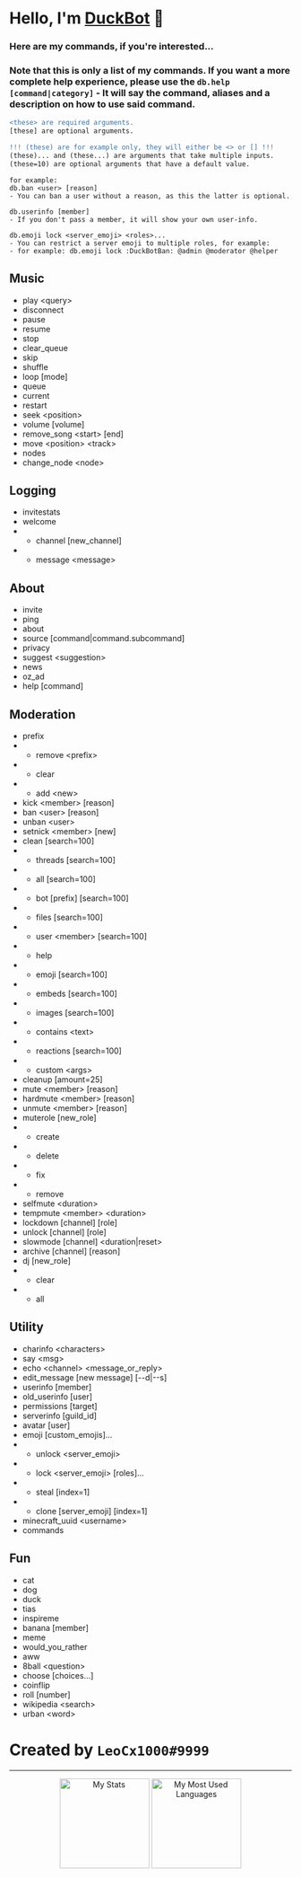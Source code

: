 # Hello, I'm [DuckBot](https://top.gg/bot/788278464474120202 "top.gg/bot/788278464474120202") 💞
### Here are my commands, if you're interested...
### Note that this is only a list of my commands. If you want a more complete help experience, please use the `db.help [command|category]` - It will say the command, aliases and a description on how to use said command.
```diff
<these> are required arguments.
[these] are optional arguments.

!!! (these) are for example only, they will either be <> or [] !!!
(these)... and (these...) are arguments that take multiple inputs.
(these=10) are optional arguments that have a default value.
```
```
for example:
db.ban <user> [reason]
- You can ban a user without a reason, as this the latter is optional.

db.userinfo [member]
- If you don't pass a member, it will show your own user-info.

db.emoji lock <server_emoji> <roles>...
- You can restrict a server emoji to multiple roles, for example:
- for example: db.emoji lock :DuckBotBan: @admin @moderator @helper
```

## Music
- play \<query>
- disconnect
- pause
- resume
- stop
- clear_queue
- skip
- shuffle
- loop \[mode]
- queue
- current
- restart
- seek \<position>
- volume \[volume]
- remove_song \<start> \[end]
- move \<position> \<track>
- nodes
- change_node \<node>

## Logging
- invitestats
- welcome
- - channel \[new_channel]
- - message \<message>

## About
- invite
- ping
- about
- source \[command|command.subcommand]
- privacy
- suggest \<suggestion>
- news
- oz_ad
- help \[command]

## Moderation
- prefix
- - remove \<prefix>
- - clear
- - add \<new>
- kick \<member> \[reason]
- ban \<user> \[reason]
- unban \<user>
- setnick \<member> \[new]
- clean \[search=100]
- - threads \[search=100]
- - all \[search=100]
- - bot \[prefix] \[search=100]
- - files \[search=100]
- - user \<member> \[search=100]
- - help
- - emoji \[search=100]
- - embeds \[search=100]
- - images \[search=100]
- - contains \<text>
- - reactions \[search=100]
- - custom \<args>
- cleanup \[amount=25]
- mute \<member> \[reason]
- hardmute \<member> \[reason]
- unmute \<member> \[reason]
- muterole \[new_role]
- - create
- - delete
- - fix
- - remove
- selfmute \<duration>
- tempmute \<member> \<duration>
- lockdown \[channel] \[role]
- unlock \[channel] \[role]
- slowmode \[channel] \<duration|reset>
- archive \[channel] \[reason]
- dj \[new_role]
- - clear
- - all

## Utility
- charinfo \<characters>
- say \<msg>
- echo \<channel> \<message_or_reply>
- edit_message \[new message] \[--d|--s]
- userinfo \[member]
- old_userinfo \[user]
- permissions \[target]
- serverinfo \[guild_id]
- avatar \[user]
- emoji \[custom_emojis]...
- - unlock \<server_emoji>
- - lock \<server_emoji> \[roles]...
- - steal \[index=1]
- - clone \[server_emoji] \[index=1]
- minecraft_uuid \<username>
- commands

## Fun
- cat
- dog
- duck
- tias
- inspireme
- banana \[member]
- meme
- would_you_rather
- aww
- 8ball \<question>
- choose \[choices...]
- coinflip
- roll \[number]
- wikipedia \<search>
- urban \<word>


# Created by `LeoCx1000#9999`
----------------------------------------
<p align="center">
    <img alt="My Stats" height="160em"  src="https://github-readme-stats.vercel.app/api?username=LeoCx1000&theme=material-palenight&show_icons=tru">
    <img alt="My Most Used Languages" height="160em" src="https://github-readme-stats.vercel.app/api/top-langs/?username=LeoCx1000&hide=html&layout=compact&theme=material-palenight">
</p>
